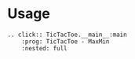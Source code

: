 # Usage

```{eval-rst}
.. click:: TicTacToe.__main__:main
    :prog: TicTacToe - MaxMin
    :nested: full
```
